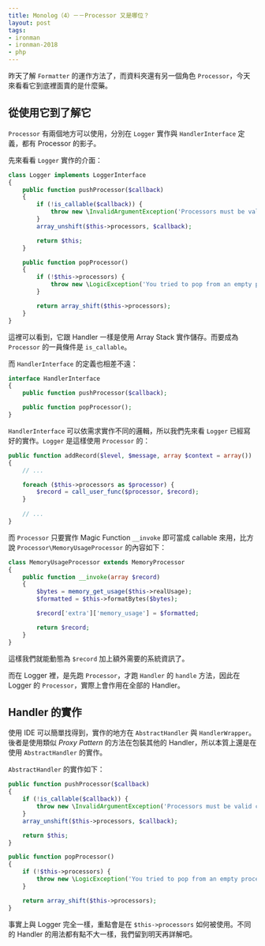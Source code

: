 ```yaml
---
title: Monolog（4）－－Processor 又是哪位？
layout: post
tags:
- ironman
- ironman-2018
- php
---
```


昨天了解 `Formatter` 的運作方法了，而資料夾還有另一個角色 `Processor`，今天來看看它到底裡面賣的是什麼藥。

## 從使用它到了解它

`Processor` 有兩個地方可以使用，分別在 `Logger` 實作與 `HandlerInterface` 定義，都有 Processor 的影子。

先來看看 `Logger` 實作的介面：

```php
class Logger implements LoggerInterface
{
    public function pushProcessor($callback)
    {
        if (!is_callable($callback)) {
            throw new \InvalidArgumentException('Processors must be valid callables (callback or object with an __invoke method), '.var_export($callback, true).' given');
        }
        array_unshift($this->processors, $callback);

        return $this;
    }

    public function popProcessor()
    {
        if (!$this->processors) {
            throw new \LogicException('You tried to pop from an empty processor stack.');
        }

        return array_shift($this->processors);
    }
}
``` 

這裡可以看到，它跟 Handler 一樣是使用 Array Stack 實作儲存。而要成為 `Processor` 的一員條件是 `is_callable`。

而 `HandlerInterface` 的定義也相差不遠：

```php
interface HandlerInterface
{
    public function pushProcessor($callback);

    public function popProcessor();
}
```

`HandlerInterface` 可以依需求實作不同的邏輯，所以我們先來看 `Logger` 已經寫好的實作。`Logger` 是這樣使用 `Processor` 的：

```php
public function addRecord($level, $message, array $context = array())
{
    // ...

    foreach ($this->processors as $processor) {
        $record = call_user_func($processor, $record);
    }
    
    // ...
}
```

而 `Processor` 只要實作 Magic Function `__invoke` 即可當成 callable 來用，比方說 `Processor\MemoryUsageProcessor` 的內容如下：

```php
class MemoryUsageProcessor extends MemoryProcessor
{
    public function __invoke(array $record)
    {
        $bytes = memory_get_usage($this->realUsage);
        $formatted = $this->formatBytes($bytes);

        $record['extra']['memory_usage'] = $formatted;

        return $record;
    }
}
```

這樣我們就能動態為 `$record` 加上額外需要的系統資訊了。

而在 Logger 裡，是先跑 `Processor`，才跑 `Handler` 的 `handle` 方法，因此在 Logger 的 `Processor`，實際上會作用在全部的 Handler。

## Handler 的實作

使用 IDE 可以簡單找得到，實作的地方在 `AbstractHandler` 與 `HandlerWrapper`。後者是使用類似 *Proxy Pattern* 的方法在包裝其他的 Handler，所以本質上還是在使用 `AbstractHandler` 的實作。

`AbstractHandler` 的實作如下：

```php
public function pushProcessor($callback)
{
    if (!is_callable($callback)) {
        throw new \InvalidArgumentException('Processors must be valid callables (callback or object with an __invoke method), '.var_export($callback, true).' given');
    }
    array_unshift($this->processors, $callback);

    return $this;
}

public function popProcessor()
{
    if (!$this->processors) {
        throw new \LogicException('You tried to pop from an empty processor stack.');
    }

    return array_shift($this->processors);
}
```

事實上與 Logger 完全一樣，重點會是在 `$this->processors` 如何被使用。不同的 Handler 的用法都有點不大一樣，我們留到明天再詳解吧。
